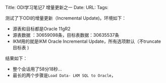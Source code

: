Title: ODI学习笔记7 增量更新之一
Date:
URL: 
Tags: 

测试了下ODI的增量更新（Incremental Update)。环境如下：
- 源表和目标都是Oracle 11gR2
- 源表数据 ：30659098条，目标表数据：30635537条
- IKM用的就是IKM Oracle Incremental Update，所有选项默认（不truncate目标表 )

结果如下：
- 整个会话用了58分18秒...
- 最长的两个步骤是`Load Data- LKM SQL to Oracle`，
